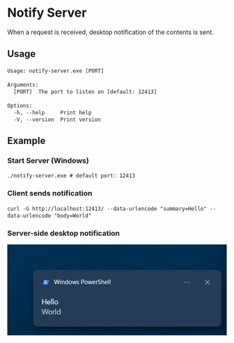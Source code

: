# Notify Server

When a request is received, desktop notification of the contents is sent.


## Usage

```text
Usage: notify-server.exe [PORT]

Arguments:
  [PORT]  The port to listen on [default: 12413]

Options:
  -h, --help     Print help
  -V, --version  Print version
```

## Example

### Start Server (Windows)

```console
./notify-server.exe # default port: 12413
```

### Client sends notification

```console
curl -G http://localhost:12413/ --data-urlencode "summary=Hello" --data-urlencode "body=World"
```

### Server-side desktop notification

![notifycation sample](./image/notification-sample.png)
